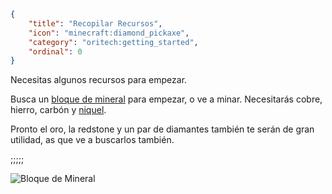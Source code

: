 ```json
{
	"title": "Recopilar Recursos",
	"icon": "minecraft:diamond_pickaxe",
	"category": "oritech:getting_started",
	"ordinal": 0
}
```

Necesitas algunos recursos para empezar.

Busca un [bloque de mineral](^oritech:resources/ore_boulder) para empezar, o ve a minar. Necesitarás cobre, hierro, carbón y [niquel](^oritech:resources/nickel).

Pronto el oro, la redstone y un par de diamantes también te serán de gran utilidad, as que ve a buscarlos también.

;;;;;

![Bloque de Mineral](oritech:textures/book/ore_boulder.png,fit)
